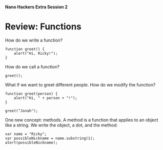 #### Nano Hackers Extra Session 2

# Review: Functions

How do we write a function?

```
function greet() {
	alert("Hi, Ricky!");
}
```

How do we call a function?

```
greet();
```

What if we want to greet different people. How do we modify the function?

```
function greet(person) {
	alert("Hi, " + person + "!");
}

greet("Jonah");
```

One new concept: methods. A method is a function that applies to an object like a string. We write the object, a dot, and the method:

```
var name = "Ricky";
var possibleNickname = name.substring(1);
alert(possibleNickname);
```
